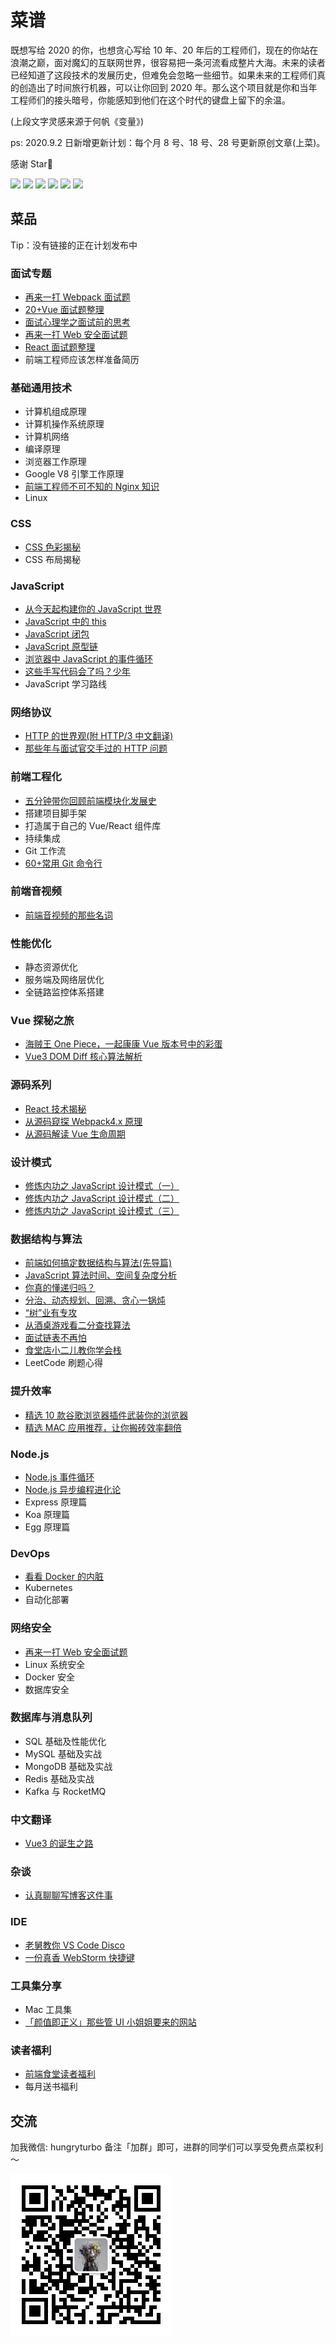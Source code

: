# 菜谱

既想写给 2020 的你，也想贪心写给 10 年、20 年后的工程师们，现在的你站在浪潮之巅，面对魔幻的互联网世界，很容易把一条河流看成整片大海。未来的读者已经知道了这段技术的发展历史，但难免会忽略一些细节。如果未来的工程师们真的创造出了时间旅行机器，可以让你回到 2020 年。那么这个项目就是你和当年工程师们的接头暗号，你能感知到他们在这个时代的键盘上留下的余温。

(上段文字灵感来源于何帆《变量》)

ps: 2020.9.2 日新增更新计划：每个月 8 号、18 号、28 号更新原创文章(上菜)。

感谢 Star🌟

[![](https://img.shields.io/badge/WeChat-微信群-brightgreen)](#交流)
[![](https://img.shields.io/badge/公众号-前端食堂-blueviolet)](#交流)
[![](https://img.shields.io/badge/Juejin-掘金-blue)](https://juejin.im/user/5a2de8a8f265da4320032fc4)
[![](https://img.shields.io/badge/Weibo-微博-orange)](https://weibo.com/u/2771284557)
[![](https://img.shields.io/badge/Zhihu-知乎-blue)](https://www.zhihu.com/people/huo-yi-tong-98)
[![](https://img.shields.io/badge/bilili-哔哩哔哩-ff69b4)](https://space.bilibili.com/161753278)

## 菜品

Tip：没有链接的正在计划发布中

### 面试专题

- [再来一打 Webpack 面试题](https://juejin.im/post/5e6f4b4e6fb9a07cd443d4a5)
- [20+Vue 面试题整理](https://juejin.im/post/5e649e3e5188252c06113021)
- [面试心理学之面试前的思考](https://juejin.im/post/5e4a99506fb9a07ca714ae69)
- [再来一打 Web 安全面试题](https://juejin.im/post/5e78d298f265da576a57a6bc)
- [React 面试题整理](https://github.com/semlinker/reactjs-interview-questions)
- 前端工程师应该怎样准备简历

### 基础通用技术

- 计算机组成原理
- 计算机操作系统原理
- 计算机网络
- 编译原理
- 浏览器工作原理
- Google V8 引擎工作原理
- [前端工程师不可不知的 Nginx 知识](https://juejin.im/post/6864085814571335694/)
- Linux

### CSS

- [CSS 色彩揭秘](https://juejin.im/post/5e3cd5caf265da5735504108)
- CSS 布局揭秘

### JavaScript

- [从今天起构建你的 JavaScript 世界](https://juejin.im/post/6874029878950248455/)
- [JavaScript 中的 this](https://juejin.im/post/5d15b72d5188255d7032ee2c)
- [JavaScript 闭包](https://juejin.im/post/5d54b91fe51d45620b21c3a0)
- [JavaScript 原型链](https://juejin.im/post/5d31ea79e51d457778117452)
- [浏览器中 JavaScript 的事件循环](https://juejin.im/post/5d2036106fb9a07eb15d76e9)
- [这些手写代码会了吗？少年](https://juejin.im/post/6856419501777846279)
- JavaScript 学习路线

### 网络协议

- [HTTP 的世界观(附 HTTP/3 中文翻译)](https://juejin.im/post/5dc6c7a8e51d45160d04a480)
- [那些年与面试官交手过的 HTTP 问题](https://juejin.im/post/5e91d85ce51d4546c82d9d99#heading-32)

### 前端工程化

- [五分钟带你回顾前端模块化发展史](https://juejin.im/post/5e5e4c47f265da57715bb974)
- 搭建项目脚手架
- 打造属于自己的 Vue/React 组件库
- 持续集成
- Git 工作流
- [60+常用 Git 命令行](https://juejin.im/post/5eb2d6bce51d454d9d3ed14f)

### 前端音视频

- [前端音视频的那些名词](https://juejin.im/post/6861941219938418702)

### 性能优化

- 静态资源优化
- 服务端及网络层优化
- 全链路监控体系搭建

### Vue 探秘之旅

- [海贼王 One Piece，一起康康 Vue 版本号中的彩蛋](https://juejin.im/post/6876628905923444749)
- [Vue3 DOM Diff 核心算法解析](https://juejin.im/post/6877814455968350215)

### 源码系列

- [React 技术揭秘](https://github.com/BetaSu/just-react)
- [从源码窥探 Webpack4.x 原理](https://juejin.im/post/5e1b2f77e51d454d5177a69d)
- [从源码解读 Vue 生命周期](https://juejin.im/post/5d1b464a51882579d824af5b)

### 设计模式

- [修炼内功之 JavaScript 设计模式（一）](https://juejin.im/post/5d711041f265da03b5746c26)
- [修炼内功之 JavaScript 设计模式（二）](https://juejin.im/post/5d9cb0636fb9a04de04d7fb0)
- [修炼内功之 JavaScript 设计模式（三）](https://juejin.im/post/5da6d3cc51882555704c8ff2)

### 数据结构与算法

- [前端如何搞定数据结构与算法(先导篇)](https://juejin.im/post/5e9bb8c251882573820998ac)
- [JavaScript 算法时间、空间复杂度分析](https://juejin.im/post/5ea979085188256d6f267940)
- [你真的懂递归吗？](https://juejin.im/post/5ec225e26fb9a043761ce4d8)
- [分治、动态规划、回溯、贪心一锅炖](https://juejin.im/post/5ee4f5bfe51d457b3f4a1fc0#heading-22)
- [“树”业有专攻](https://juejin.im/post/5ef32453f265da22ef7daad3#heading-14)
- [从酒桌游戏看二分查找算法](https://juejin.im/post/5f0499c76fb9a07e976bdbc2)
- [面试链表不再怕](https://juejin.im/post/5f09ede5f265da22eb2a6dcf)
- [食堂店小二儿教你学会栈](https://juejin.im/post/6869785753958907912)
- LeetCode 刷题心得

### 提升效率

- [精选 10 款谷歌浏览器插件武装你的浏览器](https://juejin.im/post/5f116f996fb9a07e654fafa7)
- [精选 MAC 应用推荐，让你搬砖效率翻倍](https://juejin.im/post/5f1da863f265da22e56e21e1#heading-9)

### Node.js

- [Node.js 事件循环](https://juejin.im/post/5de095dd6fb9a071b5615db2)
- [Node.js 异步编程进化论](https://juejin.im/post/5dd42a7651882549b16519fa)
- Express 原理篇
- Koa 原理篇
- Egg 原理篇

### DevOps

- [看看 Docker 的内脏](https://juejin.im/post/5df5f924f265da339f7cf366)
- Kubernetes
- 自动化部署

### 网络安全

- [再来一打 Web 安全面试题](https://juejin.im/post/5e78d298f265da576a57a6bc)
- Linux 系统安全
- Docker 安全
- 数据库安全

### 数据库与消息队列

- SQL 基础及性能优化
- MySQL 基础及实战
- MongoDB 基础及实战
- Redis 基础及实战
- Kafka 与 RocketMQ

### 中文翻译

- [Vue3 的诞生之路](https://juejin.im/post/5ecff3b2f265da76e3277b3a)

### 杂谈

- [认真聊聊写博客这件事](https://juejin.im/post/5ed24e02f265da76b828be18#heading-5)

### IDE

- [老舅教你 VS Code Disco](https://juejin.im/post/5e0a1ee1518825494d3289b7)
- [一份真香 WebStorm 快捷键](https://juejin.im/post/5d165bde6fb9a07ef06fa7e9)

### 工具集分享

- Mac 工具集
- [「颜值即正义」那些管 UI 小姐姐要来的网站](https://juejin.im/post/5e7cdee26fb9a03c6e640cc7)

### 读者福利

- [前端食堂读者福利](https://mp.weixin.qq.com/s/cDoR8c4RI9U5dm_sQUJHCA)
- 每月送书福利

## 交流

加我微信: hungryturbo 备注「加群」即可，进群的同学们可以享受免费点菜权利～

![](https://github.com/Geekhyt/front-end-canteen/blob/master/images/qrcode.jpg)

